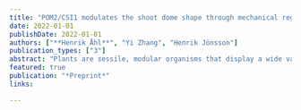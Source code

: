 ```yaml
---
title: "POM2/CSI1 modulates the shoot dome shape through mechanical regulation"
date: 2022-01-01
publishDate: 2022-01-01
authors: ["**Henrik Åhl**", "Yi Zhang", "Henrik Jönsson"]
publication_types: ["3"]
abstract: "Plants are sessile, modular organisms that display a wide variety of different morphologies between species. The shoot apical meristem, located at the very tip of the growing plant, is a primary organiser of above-ground plant architecture, being responsible for the formations of aerial organs such as flowers and leaves. The geometry of the shoot has been linked to the number of organs and the organ positioning in the growing plant, but despite this integral role, little is known about how the plant shoot achieves and maintains its shape. Here, we analyse perturbations of the POM2/CSI1 gene, which encodes a linker protein between microtubules and cellulose synthase complexes, and whose loss-of-function mutants exhibit flattened meristem domes. We quantify this phenotype on the tissue and cell level, and find that both are perturbed. However, we find no apparent perturbations in cell growth and division, whilst identifying that cell geometry patterning correlates with high-stress domains in the shoot. Therefore, we analyse microtubule patterns in the shoot, and find that perturbed plants have differential microtubule distributions, indicating mechanical differences between the plants. We simulate a mechanical model simulating resulting meristem shapes due to perturbed cell wall matrix and cytoskeleton-mediated mechanical properties, and find disrupted mechanical properties to be a possible explanatory mechanism for the shoot phenotypes observed in the mutants. Our results signify a theoretically substantiated way for the control of shoot shape through microtubule-cell wall synthase interactions, and in the broader scope, the regulation of mechanical properties within the plant. In particular, these results implicate POM2/CSI1 as an important regulator of shoot morphology, both on the cell and tissue level."
featured: true
publication: "*Preprint*"
links:

---
```

